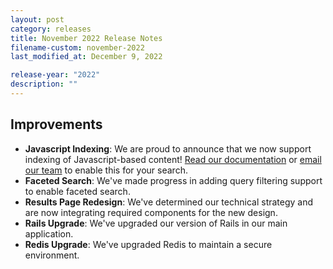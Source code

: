 ```yaml
---
layout: post
category: releases
title: November 2022 Release Notes
filename-custom: november-2022
last_modified_at: December 9, 2022

release-year: "2022"
description: ""
---
```

## Improvements 
* **Javascript Indexing**: We are proud to announce that we now support indexing of Javascript-based content! [Read our documentation]({{site.baseurl}}/indexing/what-searchgov-indexes.html#js-indexing) or [email our team](mailto:search@gsa.gov) to enable this for your search.
* **Faceted Search**: We've made progress in adding query filtering support to enable faceted search.
* **Results Page Redesign**: We've determined our technical strategy and are now integrating required components for the new design. 
* **Rails Upgrade**: We've upgraded our version of Rails in our main application.
* **Redis Upgrade**: We've upgraded Redis to maintain a secure environment.
